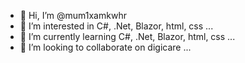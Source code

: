 - 👋 Hi, I’m @mum1xamkwhr
- 👀 I’m interested in C#, .Net, Blazor, html, css ...
- 🌱 I’m currently learning C#, .Net, Blazor, html, css ...
- 💞️ I’m looking to collaborate on digicare ...

<!---
mum1xamkwhr/mum1xamkwhr is a ✨ special ✨ repository because its `README.md` (this file) appears on your GitHub profile.
You can click the Preview link to take a look at your changes.
--->
